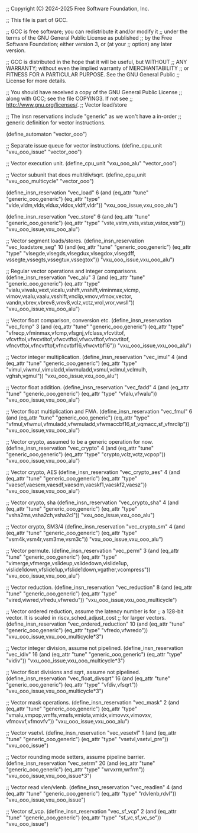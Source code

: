 ;; Copyright (C) 2024-2025 Free Software Foundation, Inc.

;; This file is part of GCC.

;; GCC is free software; you can redistribute it and/or modify it
;; under the terms of the GNU General Public License as published
;; by the Free Software Foundation; either version 3, or (at your
;; option) any later version.

;; GCC is distributed in the hope that it will be useful, but WITHOUT
;; ANY WARRANTY; without even the implied warranty of MERCHANTABILITY
;; or FITNESS FOR A PARTICULAR PURPOSE.  See the GNU General Public
;; License for more details.

;; You should have received a copy of the GNU General Public License
;; along with GCC; see the file COPYING3.  If not see
;; <http://www.gnu.org/licenses/>.
;; Vector load/store

;; The insn reservations include "generic" as we won't have a in-order
;; generic definition for vector instructions.

(define_automaton "vector_ooo")

;; Separate issue queue for vector instructions.
(define_cpu_unit "vxu_ooo_issue" "vector_ooo")

;; Vector execution unit.
(define_cpu_unit "vxu_ooo_alu" "vector_ooo")

;; Vector subunit that does mult/div/sqrt.
(define_cpu_unit "vxu_ooo_multicycle" "vector_ooo")

(define_insn_reservation "vec_load" 6
  (and (eq_attr "tune" "generic_ooo,generic")
       (eq_attr "type" "vlde,vldm,vlds,vldux,vldox,vldff,vldr"))
  "vxu_ooo_issue,vxu_ooo_alu")

(define_insn_reservation "vec_store" 6
  (and (eq_attr "tune" "generic_ooo,generic")
       (eq_attr "type" "vste,vstm,vsts,vstux,vstox,vstr"))
  "vxu_ooo_issue,vxu_ooo_alu")

;; Vector segment loads/stores.
(define_insn_reservation "vec_loadstore_seg" 10
  (and (eq_attr "tune" "generic_ooo,generic")
       (eq_attr "type" "vlsegde,vlsegds,vlsegdux,vlsegdox,vlsegdff,\
		        vssegte,vssegts,vssegtux,vssegtox"))
  "vxu_ooo_issue,vxu_ooo_alu")

;; Regular vector operations and integer comparisons.
(define_insn_reservation "vec_alu" 3
  (and (eq_attr "tune" "generic_ooo,generic")
       (eq_attr "type" "vialu,viwalu,vext,vicalu,vshift,vnshift,viminmax,vicmp,\
		        vimov,vsalu,vaalu,vsshift,vnclip,vmov,vfmov,vector,\
		        vandn,vbrev,vbrev8,vrev8,vclz,vctz,vrol,vror,vwsll"))
  "vxu_ooo_issue,vxu_ooo_alu")

;; Vector float comparison, conversion etc.
(define_insn_reservation "vec_fcmp" 3
  (and (eq_attr "tune" "generic_ooo,generic")
       (eq_attr "type" "vfrecp,vfminmax,vfcmp,vfsgnj,vfclass,vfcvtitof,\
                        vfcvtftoi,vfwcvtitof,vfwcvtftoi,vfwcvtftof,vfncvtitof,\
                        vfncvtftoi,vfncvtftof,vfncvtbf16,vfwcvtbf16"))
  "vxu_ooo_issue,vxu_ooo_alu")

;; Vector integer multiplication.
(define_insn_reservation "vec_imul" 4
  (and (eq_attr "tune" "generic_ooo,generic")
       (eq_attr "type" "vimul,viwmul,vimuladd,viwmuladd,vsmul,vclmul,vclmulh,\
                        vghsh,vgmul"))
  "vxu_ooo_issue,vxu_ooo_alu")

;; Vector float addition.
(define_insn_reservation "vec_fadd" 4
  (and (eq_attr "tune" "generic_ooo,generic")
       (eq_attr "type" "vfalu,vfwalu"))
  "vxu_ooo_issue,vxu_ooo_alu")

;; Vector float multiplication and FMA.
(define_insn_reservation "vec_fmul" 6
  (and (eq_attr "tune" "generic_ooo,generic")
       (eq_attr "type" "vfmul,vfwmul,vfmuladd,vfwmuladd,vfwmaccbf16,sf_vqmacc,sf_vfnrclip"))
  "vxu_ooo_issue,vxu_ooo_alu")

;; Vector crypto, assumed to be a generic operation for now.
(define_insn_reservation "vec_crypto" 4
  (and (eq_attr "tune" "generic_ooo,generic")
       (eq_attr "type" "crypto,vclz,vctz,vcpop"))
  "vxu_ooo_issue,vxu_ooo_alu")

;; Vector crypto, AES
(define_insn_reservation "vec_crypto_aes" 4
  (and (eq_attr "tune" "generic_ooo,generic")
       (eq_attr "type" "vaesef,vaesem,vaesdf,vaesdm,vaeskf1,vaeskf2,vaesz"))
  "vxu_ooo_issue,vxu_ooo_alu")

;; Vector crypto, sha
(define_insn_reservation "vec_crypto_sha" 4
  (and (eq_attr "tune" "generic_ooo,generic")
       (eq_attr "type" "vsha2ms,vsha2ch,vsha2cl"))
  "vxu_ooo_issue,vxu_ooo_alu")

;; Vector crypto, SM3/4
(define_insn_reservation "vec_crypto_sm" 4
  (and (eq_attr "tune" "generic_ooo,generic")
       (eq_attr "type" "vsm4k,vsm4r,vsm3me,vsm3c"))
  "vxu_ooo_issue,vxu_ooo_alu")

;; Vector permute.
(define_insn_reservation "vec_perm" 3
  (and (eq_attr "tune" "generic_ooo,generic")
       (eq_attr "type" "vimerge,vfmerge,vslideup,vslidedown,vislide1up,\
                        vislide1down,vfslide1up,vfslide1down,vgather,vcompress"))
  "vxu_ooo_issue,vxu_ooo_alu")

;; Vector reduction.
(define_insn_reservation "vec_reduction" 8
  (and (eq_attr "tune" "generic_ooo,generic")
       (eq_attr "type" "vired,viwred,vfredu,vfwredu"))
  "vxu_ooo_issue,vxu_ooo_multicycle")

;; Vector ordered reduction, assume the latency number is for
;; a 128-bit vector.  It is scaled in riscv_sched_adjust_cost
;; for larger vectors.
(define_insn_reservation "vec_ordered_reduction" 10
  (and (eq_attr "tune" "generic_ooo,generic")
       (eq_attr "type" "vfredo,vfwredo"))
  "vxu_ooo_issue,vxu_ooo_multicycle*3")

;; Vector integer division, assume not pipelined.
(define_insn_reservation "vec_idiv" 16
  (and (eq_attr "tune" "generic_ooo,generic")
       (eq_attr "type" "vidiv"))
  "vxu_ooo_issue,vxu_ooo_multicycle*3")

;; Vector float divisions and sqrt, assume not pipelined.
(define_insn_reservation "vec_float_divsqrt" 16
  (and (eq_attr "tune" "generic_ooo,generic")
       (eq_attr "type" "vfdiv,vfsqrt"))
  "vxu_ooo_issue,vxu_ooo_multicycle*3")

;; Vector mask operations.
(define_insn_reservation "vec_mask" 2
  (and (eq_attr "tune" "generic_ooo,generic")
       (eq_attr "type" "vmalu,vmpop,vmffs,vmsfs,vmiota,vmidx,vimovvx,vimovxv,\
                        vfmovvf,vfmovfv"))
  "vxu_ooo_issue,vxu_ooo_alu")

;; Vector vsetvl.
(define_insn_reservation "vec_vesetvl" 1
  (and (eq_attr "tune" "generic_ooo,generic")
       (eq_attr "type" "vsetvl,vsetvl_pre"))
  "vxu_ooo_issue")

;; Vector rounding mode setters, assume pipeline barrier.
(define_insn_reservation "vec_setrm" 20
  (and (eq_attr "tune" "generic_ooo,generic")
       (eq_attr "type" "wrvxrm,wrfrm"))
  "vxu_ooo_issue,vxu_ooo_issue*3")

;; Vector read vlen/vlenb.
(define_insn_reservation "vec_readlen" 4
  (and (eq_attr "tune" "generic_ooo,generic")
       (eq_attr "type" "rdvlenb,rdvl"))
  "vxu_ooo_issue,vxu_ooo_issue")

;; Vector sf_vcp.
(define_insn_reservation "vec_sf_vcp" 2
  (and (eq_attr "tune" "generic_ooo,generic")
       (eq_attr "type" "sf_vc,sf_vc_se"))
  "vxu_ooo_issue")
